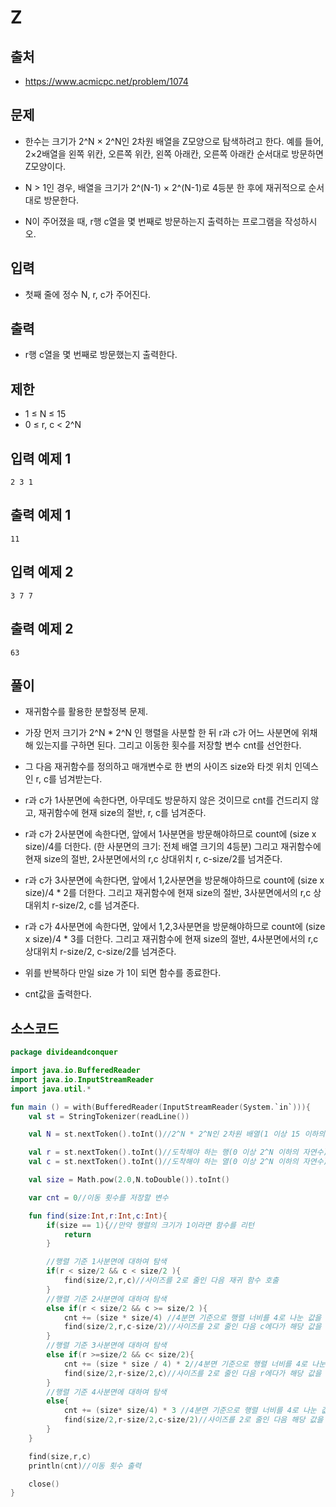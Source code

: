 # Z

## 출처

* https://www.acmicpc.net/problem/1074

## 문제

* 한수는 크기가 2^N × 2^N인 2차원 배열을 Z모양으로 탐색하려고 한다. 예를 들어, 2×2배열을 왼쪽 위칸, 오른쪽 위칸, 왼쪽 아래칸, 오른쪽 아래칸 순서대로 방문하면 Z모양이다.

* N > 1인 경우, 배열을 크기가 2^(N-1) × 2^(N-1)로 4등분 한 후에 재귀적으로 순서대로 방문한다.

* N이 주어졌을 때, r행 c열을 몇 번째로 방문하는지 출력하는 프로그램을 작성하시오.

## 입력

* 첫째 줄에 정수 N, r, c가 주어진다.

## 출력

* r행 c열을 몇 번째로 방문했는지 출력한다.

## 제한

* 1 ≤ N ≤ 15
* 0 ≤ r, c < 2^N

## 입력 예제 1

```
2 3 1
```

## 출력 예제 1

```
11
```

## 입력 예제 2

```
3 7 7
```

## 출력 예제 2

```
63
```

## 풀이

* 재귀함수를 활용한 분할정복 문제.
 
* 가장 먼저 크기가 2^N * 2^N 인 행렬을 사분할 한 뒤 r과 c가 어느 사분면에 위채해 있는지를 구하면 된다. 그리고 이동한 횟수를 저장할 변수 cnt를 선언한다.

* 그 다음 재귀함수를 정의하고 매개변수로 한 변의 사이즈 size와 타겟 위치 인덱스인 r, c를 넘겨받는다.

* r과 c가 1사분면에 속한다면, 아무데도 방문하지 않은 것이므로 cnt를 건드리지 않고, 재귀함수에 현재 size의 절반, r, c를 넘겨준다. 

* r과 c가 2사분면에 속한다면, 앞에서 1사분면을 방문해야하므로 count에 (size x size)/4를 더한다. (한 사분면의 크기: 전체 배열 크기의 4등분) 그리고 재귀함수에 현재 size의 절반, 2사분면에서의 r,c 상대위치 r, c-size/2를 넘겨준다.

* r과 c가 3사분면에 속한다면, 앞에서 1,2사분면을 방문해야하므로 count에 (size x size)/4 * 2를 더한다. 그리고 재귀함수에 현재 size의 절반, 3사분면에서의 r,c 상대위치 r-size/2, c를 넘겨준다.

* r과 c가 4사분면에 속한다면, 앞에서 1,2,3사분면을 방문해야하므로 count에 (size x size)/4 * 3를 더한다. 그리고 재귀함수에 현재 size의 절반, 4사분면에서의 r,c 상대위치 r-size/2, c-size/2를 넘겨준다.

* 위를 반복하다 만일 size 가 1이 되면 함수를 종료한다.

* cnt값을 출력한다.

## 소스코드

```kotlin
package divideandconquer

import java.io.BufferedReader
import java.io.InputStreamReader
import java.util.*

fun main () = with(BufferedReader(InputStreamReader(System.`in`))){
    val st = StringTokenizer(readLine())

    val N = st.nextToken().toInt()//2^N * 2^N인 2차원 배열(1 이상 15 이하의 자연수)

    val r = st.nextToken().toInt()//도착해야 하는 행(0 이상 2^N 이하의 자연수)
    val c = st.nextToken().toInt()//도착해야 하는 열(0 이상 2^N 이하의 자연수)

    val size = Math.pow(2.0,N.toDouble()).toInt()

    var cnt = 0//이동 횟수를 저장할 변수

    fun find(size:Int,r:Int,c:Int){
        if(size == 1){//만약 행렬의 크기가 1이라면 함수를 리턴
            return
        }

        //행렬 기준 1사분면에 대하여 탐색
        if(r < size/2 && c < size/2 ){
            find(size/2,r,c)//사이즈를 2로 줄인 다음 재귀 함수 호출
        }
        //행렬 기준 2사분면에 대하여 탐색
        else if(r < size/2 && c >= size/2 ){
            cnt += (size * size/4) //4분면 기준으로 행렬 너비를 4로 나눈 값을 더함
            find(size/2,r,c-size/2)//사이즈를 2로 줄인 다음 c에다가 해당 값을 줄인 값을 인자로하는 재귀 함수 호출
        }
        //행렬 기준 3사분면에 대하여 탐색
        else if(r >=size/2 && c< size/2){
            cnt += (size * size / 4) * 2//4분면 기준으로 행렬 너비를 4로 나눈 값에 2를 곱한 값을 더함
            find(size/2,r-size/2,c)//사이즈를 2로 줄인 다음 r에다가 해당 값을 줄인 값을 인자로 하는 재귀 함수 호출
        }
        //행렬 기준 4사분면에 대하여 탐색
        else{
            cnt += (size* size/4) * 3 //4분면 기준으로 행렬 너비를 4로 나눈 값에 3을 곱한 값을 더함
            find(size/2,r-size/2,c-size/2)//사이즈를 2로 줄인 다음 해당 값을 r값과 c값에서 뺀 값들을 인자로 하는 재귀함수 호출
        }
    }

    find(size,r,c)
    println(cnt)//이동 횟수 출력

    close()
}
```
